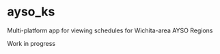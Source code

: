 # ayso_ks

Multi-platform app for viewing schedules for Wichita-area AYSO Regions

Work in progress
